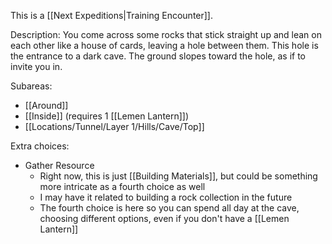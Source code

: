 This is a [[Next Expeditions|Training Encounter]].

Description: You come across some rocks that stick straight up and lean on each other like a house of cards, leaving a hole between them. This hole is the entrance to a dark cave. The ground slopes toward the hole, as if to invite you in.

Subareas:
- [[Around]]
- [[Inside]] (requires 1 [[Lemen Lantern]])
- [[Locations/Tunnel/Layer 1/Hills/Cave/Top]]

Extra choices:
- Gather Resource
	- Right now, this is just [[Building Materials]], but could be something more intricate as a fourth choice as well
	- I may have it related to building a rock collection in the future
	- The fourth choice is here so you can spend all day at the cave, choosing different options, even if you don't have a [[Lemen Lantern]]